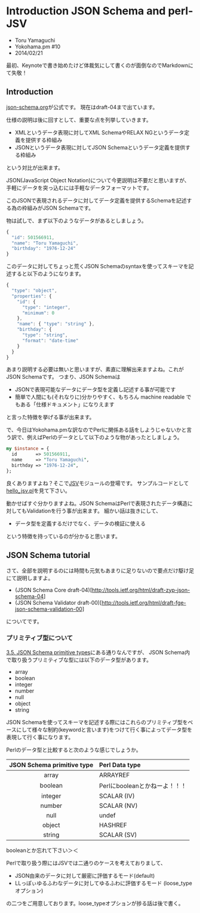 # Introduction JSON Schema and perl-JSV

* Toru Yamaguchi <zigorou at cpan dot org>
* Yokohama.pm #10
* 2014/02/21

最初、Keynoteで書き始めたけど体裁気にして書くのが面倒なのでMarkdownにて失敬！

## Introduction

[json-schema.org](http://json-schema.org/)が公式です。
現在はdraft-04まで出ています。

仕様の説明は後に回すとして、重要な点を列挙していきます。

* XMLというデータ表現に対してXML SchemaやRELAX NGというデータ定義を提供する枠組み
* JSONというデータ表現に対してJSON Schemaというデータ定義を提供する枠組み

という対比が出来ます。

JSON(JavaScript Object Notation)について今更説明は不要だと思いますが、
手軽にデータを突っ込むには手軽なデータフォーマットです。

このJSONで表現されるデータに対してデータ定義を提供するSchemaを記述する為の枠組みがJSON Schemaです。

物は試しで、まず以下のようなデータがあるとしましょう。

```javascript
{
  "id": 501566911, 
  "name": "Toru Yamaguchi", 
  "birthday": "1976-12-24"
}
```

このデータに対してちょっと荒くJSON Schemaのsyntaxを使ってスキーマを記述すると以下のようになります。

```javascript
{
  "type": "object",
  "properties": {
    "id": {
      "type": "integer",
      "minimum": 0
    },
    "name": { "type": "string" },
    "birthday": { 
      "type": "string",
      "format": "date-time"
    }
  }
}
```

あまり説明する必要は無いと思いますが、素直に理解出来ますよね。これがJSON Schemaです。
つまり、JSON Schemaは

* JSONで表現可能なデータにデータ型を定義し記述する事が可能です
* 簡単で人間にも(それなりに)分かりやすく、もちろん machine readable でもある「仕様ドキュメント」になりえます

と言った特徴を挙げる事が出来ます。

で、今日はYokohama.pmな訳なのでPerlに関係ある話をしようじゃないかと言う訳で、例えばPerlのデータとして以下のような物があったとしましょう。

```perl
my $instance = {
  id       => 501566911, 
  name     => "Toru Yamaguchi", 
  birthday => "1976-12-24",
};
```

良くありますよね？そこで[JSV](https://github.com/zigorou/perl-JSV)モジュールの登場です。
サンプルコードとして[hello_jsv.pl](./hello_jsv.pl)を見て下さい。

動かせばすぐ分かりますよね。JSON SchemaはPerlで表現されたデータ構造に対してもValidationを行う事が出来ます。
細かい話は抜きにして、

* データ型を定義するだけでなく、データの検証に使える

という特徴を持っているのが分かると思います。

## JSON Schema tutorial

さて、全部を説明するのには時間も元気もあまりに足りないので要点だけ駆け足にて説明しますよ。

* (JSON Schema Core draft-04)[http://tools.ietf.org/html/draft-zyp-json-schema-04]
* (JSON Schema Validator draft-00)[http://tools.ietf.org/html/draft-fge-json-schema-validation-00]

についてです。

### プリミティブ型について

[3.5. JSON Schema primitive types](http://tools.ietf.org/html/draft-zyp-json-schema-04#section-3.5)にある通りなんですが、
JSON Schema内で取り扱うプリミティブな型には以下のデータ型があります。

* array
* boolean
* integer
* number
* null
* object
* string

JSON Schemaを使ってスキーマを記述する際にはこれらのプリミティブ型をベースにして様々な制約(keywordと言います)をつけて行く事によってデータ型を表現して行く事になります。

Perlのデータ型と比較すると次のような感じでしょうか。

| JSON Schema primitive type | Perl Data type |
|:--------------------------:|:---------------|
| array | ARRAYREF |
| boolean | Perlにbooleanとかねーよ！！！ |
| integer | SCALAR (IV) |
| number | SCALAR (NV) |
| null | undef |
| object | HASHREF |
| string | SCALAR (SV) |

booleanとか忘れて下さい＞＜

Perlで取り扱う際にはJSVでは二通りのケースを考えておりまして、

* JSON由来のデータに対して厳密に評価するモード(default)
* LLっぽぃゆるふわなデータに対してゆるふわに評価するモード (loose_typeオプション)

の二つをご用意しております。loose_typeオプションが捗る話は後で書く。
